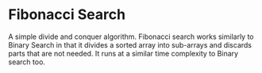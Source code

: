 # Fibonacci Search

A simple divide and conquer algorithm. Fibonacci search works similarly to Binary Search in that it divides a sorted
array into sub-arrays and discards parts that are not needed. It runs at a similar time complexity to Binary search too.
